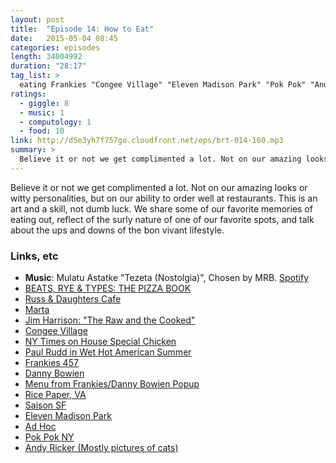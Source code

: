 ```yaml
---
layout: post
title:  "Episode 14: How to Eat"
date:   2015-05-04 08:45
categories: episodes
length: 34004992
duration: "28:17"
tag_list: >
  eating Frankies "Congee Village" "Eleven Madison Park" "Pok Pok" "Andy Ricker" "Danny Bowien"
ratings:
  - giggle: 8
  - music: 1
  - computology: 1
  - food: 10
link: http://d5e3yh7f757go.cloudfront.net/eps/brt-014-160.mp3
summary: >
  Believe it or not we get complimented a lot. Not on our amazing looks or witty personalities, but on our ability to order well at restaurants. This is an art and a skill, not dumb luck. We share some of our favorite memories of eating out, reflect of the surly nature of one of our favorite spots, and talk about the ups and downs of the bon vivant lifestyle.
---
```

Believe it or not we get complimented a lot. Not on our amazing looks or witty personalities, but on our ability to order well at restaurants. This is an art and a skill, not dumb luck. We share some of our favorite memories of eating out, reflect of the surly nature of one of our favorite spots, and talk about the ups and downs of the bon vivant lifestyle.

<!-- more -->

### Links, etc

* <strong>Music</strong>: Mulatu Astatke "Tezeta (Nostolgia)", Chosen by MRB. [Spotify](https://open.spotify.com/track/414J8tKHbtF16XOiHGBEso)
* [BEATS, RYE & TYPES: THE PIZZA BOOK](http://beatsryetypes.com/pizza)
* [Russ & Daughters Cafe](http://www.russanddaughterscafe.com/)
* [Marta](http://www.martamanhattan.com/)
* [Jim Harrison: "The Raw and the Cooked"](http://www.amazon.com/The-Raw-Cooked-Adventures-Gourmand/dp/080213937X)
* [Congee Village](http://www.congeevillagerestaurants.com/)
* [NY Times on House Special Chicken](http://www.nytimes.com/2009/10/07/dining/07chick.html)
* [Paul Rudd in Wet Hot American Summer](https://www.youtube.com/watch?v=ND7yJ7sMosk)
* [Frankies 457](http://www.frankiesspuntino.com/457/457.html)
* [Danny Bowien](https://twitter.com/dannybowien)
* [Menu from Frankies/Danny Bowien Popup](https://instagram.com/p/Wx5f8qJLOV/)
* [Rice Paper, VA](http://ricepaper-tasteofvietnam.com/)
* [Saison SF](http://saisonsf.com/)
* [Eleven Madison Park](http://elevenmadisonpark.com/)
* [Ad Hoc](http://www.thomaskeller.com/ad-hoc)
* [Pok Pok NY](http://www.pokpokny.com/home/)
* [Andy Ricker (Mostly pictures of cats)](https://twitter.com/pawkhrua)
